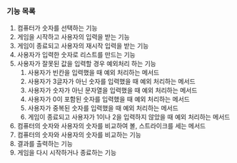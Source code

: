 ### 기능 목록

1. 컴퓨터가 숫자를 선택하는 기능
2. 게임을 시작하고 사용자의 입력을 받는 기능
3. 게임이 종료되고 사용자의 재시작 입력을 받는 기능
4. 사용자가 입력한 숫자로 리스트를 만드는 기능
5. 사용자가 잘못된 값을 입력할 경우 예외처리 하는 기능
   1. 사용자가 빈칸을 입력했을 때 예외 처리하는 메서드
   2. 사용자가 3글자가 아닌 숫자를 입력했을 때 예외 처리하는 메서드
   3. 사용자가 숫자가 아닌 문자열을 입력했을 때 예외 처리하는 메서드
   4. 사용자가 0이 포함된 숫자를 입력했을 때 예외 처리하는 메서드
   5. 사용자가 중복된 숫자를 입력했을 때 예외 처리하는 메서드
   6. 게임이 종료되고 사용자가 1이나 2을 입력하지 않았을 때 예외 처리하는 메서드
6. 컴퓨터의 숫자와 사용자의 숫자를 비교하여 볼, 스트라이크를 세는 메서드
7. 컴퓨터의 숫자와 사용자의 숫자를 비교하는 기능
8. 결과를 출력하는 기능
9. 게임을 다시 시작하거나 종료하는 기능